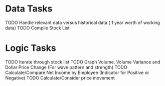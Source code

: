 # Data Tasks
TODO Handle relevant data versus historical data ( 1 year worth of working data)
TODO Compile Stock List

# Logic Tasks
TODO Iterate through stock list
TODO Graph Volume, Volume Variance and Dollar Price Change (For wave pattern and strength)
TODO Calculate/Compare Net Income by Employee (Indicator for Positive or Negative)
TODO Calculate/Consider price movement